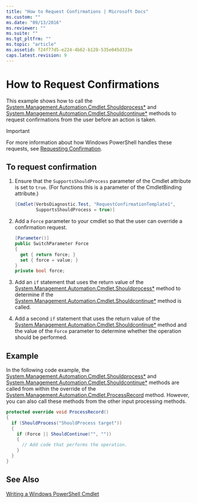 ```yaml
---
title: "How to Request Confirmations | Microsoft Docs"
ms.custom: ""
ms.date: "09/13/2016"
ms.reviewer: ""
ms.suite: ""
ms.tgt_pltfrm: ""
ms.topic: "article"
ms.assetid: f24f77d5-e224-4b62-b128-535e045d333e
caps.latest.revision: 9
---
```

# How to Request Confirmations

This example shows how to call the [System.Management.Automation.Cmdlet.Shouldprocess*](/dotnet/api/System.Management.Automation.Cmdlet.ShouldProcess) and [System.Management.Automation.Cmdlet.Shouldcontinue*](/dotnet/api/System.Management.Automation.Cmdlet.ShouldContinue) methods to request confirmations from the user before an action is taken.

> [!IMPORTANT]
> For more information about how Windows PowerShell handles these requests, see [Requesting Confirmation](./requesting-confirmation-from-cmdlets.md).

## To request confirmation

1. Ensure that the `SupportsShouldProcess` parameter of the Cmdlet attribute is set to `true`. (For functions this is a parameter of the CmdletBinding attribute.)

    ```csharp
    [Cmdlet(VerbsDiagnostic.Test, "RequestConfirmationTemplate1",
            SupportsShouldProcess = true)]
    ```

2. Add a `Force` parameter to your cmdlet so that the user can override a confirmation request.

    ```csharp
    [Parameter()]
    public SwitchParameter Force
    {
      get { return force; }
      set { force = value; }
    }
    private bool force;
    ```

3. Add an `if` statement that uses the return value of the [System.Management.Automation.Cmdlet.Shouldprocess*](/dotnet/api/System.Management.Automation.Cmdlet.ShouldProcess) method to determine if the [System.Management.Automation.Cmdlet.Shouldcontinue*](/dotnet/api/System.Management.Automation.Cmdlet.ShouldContinue) method is called.

4. Add a second `if` statement that uses the return value of the [System.Management.Automation.Cmdlet.Shouldcontinue*](/dotnet/api/System.Management.Automation.Cmdlet.ShouldContinue) method and the value of the `Force` parameter to determine whether the operation should be performed.

## Example

In the following code example, the [System.Management.Automation.Cmdlet.Shouldprocess*](/dotnet/api/System.Management.Automation.Cmdlet.ShouldProcess) and [System.Management.Automation.Cmdlet.Shouldcontinue*](/dotnet/api/System.Management.Automation.Cmdlet.ShouldContinue) methods are called from within the override of the [System.Management.Automation.Cmdlet.ProcessRecord](/dotnet/api/System.Management.Automation.Cmdlet.ProcessRecord) method. However, you can also call these methods from the other input processing methods.

```csharp
protected override void ProcessRecord()
{
  if (ShouldProcess("ShouldProcess target"))
  {
    if (Force || ShouldContinue("", ""))
    {
      // Add code that performs the operation.
    }
  }
}
```

## See Also

[Writing a Windows PowerShell Cmdlet](./writing-a-windows-powershell-cmdlet.md)
